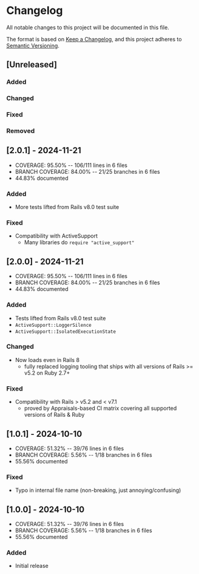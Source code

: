 # Changelog
All notable changes to this project will be documented in this file.

The format is based on [Keep a Changelog](https://keepachangelog.com/en/1.0.0/),
and this project adheres to [Semantic Versioning](https://semver.org/spec/v2.0.0.html).

## [Unreleased]
### Added
### Changed
### Fixed
### Removed

## [2.0.1] - 2024-11-21
- COVERAGE:  95.50% -- 106/111 lines in 6 files
- BRANCH COVERAGE:  84.00% -- 21/25 branches in 6 files
- 44.83% documented
### Added
- More tests lifted from Rails v8.0 test suite
### Fixed
- Compatibility with ActiveSupport
  - Many libraries do `require "active_support"`

## [2.0.0] - 2024-11-21
- COVERAGE:  95.50% -- 106/111 lines in 6 files
- BRANCH COVERAGE:  84.00% -- 21/25 branches in 6 files
- 44.83% documented
### Added
- Tests lifted from Rails v8.0 test suite
- `ActiveSupport::LoggerSilence`
- `ActiveSupport::IsolatedExecutionState`
### Changed
- Now loads even in Rails 8
  - fully replaced logging tooling that ships with all versions of Rails >= v5.2 on Ruby 2.7+
### Fixed
- Compatibility with Rails > v5.2 and < v7.1
  - proved by Appraisals-based CI matrix covering all supported versions of Rails & Ruby

## [1.0.1] - 2024-10-10
- COVERAGE:  51.32% -- 39/76 lines in 6 files
- BRANCH COVERAGE:   5.56% -- 1/18 branches in 6 files
- 55.56% documented
### Fixed
- Typo in internal file name (non-breaking, just annoying/confusing)

## [1.0.0] - 2024-10-10
- COVERAGE:  51.32% -- 39/76 lines in 6 files
- BRANCH COVERAGE:   5.56% -- 1/18 branches in 6 files
- 55.56% documented
### Added
- Initial release
